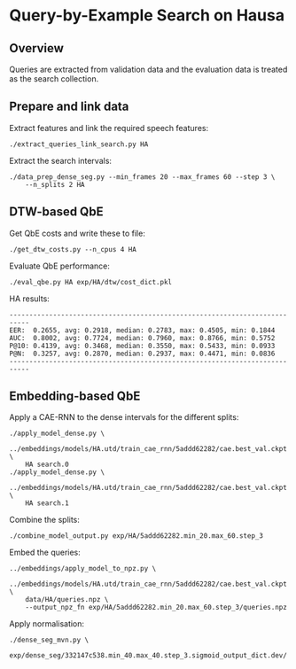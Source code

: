 Query-by-Example Search on Hausa
================================

Overview
--------
Queries are extracted from validation data and the evaluation data is treated
as the search collection.


Prepare and link data
---------------------
Extract features and link the required speech features:

    ./extract_queries_link_search.py HA

Extract the search intervals:

    ./data_prep_dense_seg.py --min_frames 20 --max_frames 60 --step 3 \
        --n_splits 2 HA


DTW-based QbE
-------------
Get QbE costs and write these to file:

    ./get_dtw_costs.py --n_cpus 4 HA

Evaluate QbE performance:

    ./eval_qbe.py HA exp/HA/dtw/cost_dict.pkl

HA results:

    ---------------------------------------------------------------------------
    EER:  0.2655, avg: 0.2918, median: 0.2783, max: 0.4505, min: 0.1844
    AUC:  0.8002, avg: 0.7724, median: 0.7960, max: 0.8766, min: 0.5752
    P@10: 0.4139, avg: 0.3468, median: 0.3550, max: 0.5433, min: 0.0933
    P@N:  0.3257, avg: 0.2870, median: 0.2937, max: 0.4471, min: 0.0836
    ---------------------------------------------------------------------------


Embedding-based QbE
-------------------
Apply a CAE-RNN to the dense intervals for the different splits:

    ./apply_model_dense.py \
        ../embeddings/models/HA.utd/train_cae_rnn/5addd62282/cae.best_val.ckpt \
        HA search.0
    ./apply_model_dense.py \
        ../embeddings/models/HA.utd/train_cae_rnn/5addd62282/cae.best_val.ckpt \
        HA search.1

Combine the splits:

    ./combine_model_output.py exp/HA/5addd62282.min_20.max_60.step_3

Embed the queries:

    ../embeddings/apply_model_to_npz.py \
        ../embeddings/models/HA.utd/train_cae_rnn/5addd62282/cae.best_val.ckpt \
        data/HA/queries.npz \
        --output_npz_fn exp/HA/5addd62282.min_20.max_60.step_3/queries.npz

Apply normalisation:

    ./dense_seg_mvn.py \
        exp/dense_seg/332147c538.min_40.max_40.step_3.sigmoid_output_dict.dev/

